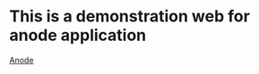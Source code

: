 # This is a demonstration web for anode application
[Anode](https://baguspr.github.io/anode.github.io/swipepage.html)
